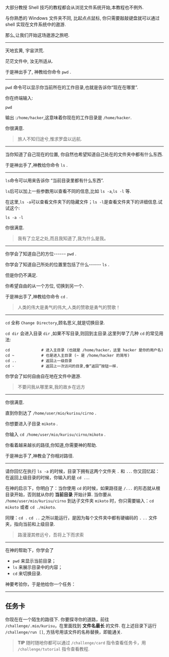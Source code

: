 大部分教授 Shell 技巧的教程都会从浏览文件系统开始,本教程也不例外.

与你熟悉的 Windows 文件夹不同, 比起点点鼠标, 你只需要敲敲键盘就可以通过 shell 实现在文件系统中的遨游.

那么,让我们开始这场遨游之旅吧.

---

天地玄黄, 宇宙洪荒.

茫茫文件中, 汝无所适从.

于是神出手了, 神教给你命令 `pwd` .

---

`pwd` 命令可以显示你当前所在的工作目录,也就是告诉你“现在在哪里”.

你在终端输入:

```
pwd
```

输出 :`/home/hacker`,这意味着你现在的工作目录是 `/home/hacker`.

你很满意.

> 旅人不知归途兮,惟求罗盘以远航.

---

当你知道了自己现在的位置, 你自然也希望知道自己处在的文件夹中都有什么东西.

于是神出手了,神教给你命令 `ls` .

---

`ls`命令可以用来告诉你 “当前目录里都有什么东西”.

`ls`后可以加上一些参数用以查看不同的信息,比如 `ls -a`,`ls -l` 等.

在这里,`ls -a`可以查看文件夹下的隐藏文件；`ls -l`是查看文件夹下的详细信息.试试这个:

```
ls -a -l
```

你很满意.

> 我有了立足之处,而且我知道了,我为什么是我。

---

你学会了知道自己的方位------ `pwd` .

你学会了知道自己所处的位置里包括了什么------ `ls` .

但是你仍不满足.

你希望自由的从一个方位, 切换到另一个.

于是神出手了,神教给你命令 `cd` .

> 人类的伟大是勇气的伟大,人类的赞歌是勇气的赞歌！

---

`cd` 全称 `Change Directory`,顾名思义,就是切换目录.

`cd dir` 会进入目录 `dir` ,如果不写目录,则回到主目录.这里列举了几种 `cd` 的常见用法:

```
cd              # 进入主目录 (也就是 /home/hacker，这里 hacker 是你的用户名)
cd ~            # 也是进入主目录 (~ 是 /home/hacker 的简写)
cd ..           # 返回上一级目录
cd -            # 返回上一次访问的目录,像“返回”按钮一样.
```

你学会了如何自由自在地在文件中遨游.

> 不要问我从哪里来,我的故乡在远方

---

你很满意.

直到你到达了 `/home/user/mio/kurisu/cirno` .

你想要进入子目录 `mikoto` .

你输入 `cd /home/user/mio/kurisu/cirno/mikoto` .

你看着越来越长的路径,你知道,你需要神的帮助.

于是神出手了,神教会了你相对路径.

---

请你回忆在执行 `ls -a` 的时候，目录下拥有这两个文件夹 `.` 和 `..`. 你又回忆起：在返回上级目录的时候，你输入的是 `cd ..`.

在神的启示下，你明白了：当你使用 `cd` 的时候，如果路径是 `/...` 的形态就从根目录开始，否则就从你的 **当前目录** 开始计算. 当你要从 `/home/user/mio/kurisu/cirno` 到达子文件夹 `mikoto` 时，你只需要输入：`cd mikoto` 或者 `cd ./mikoto`.

同理：`cd .` `cd ..` 之所以能运行，是因为每个文件夹中都有硬编码的 `.` `..` 文件夹，指向当前和上级目录.

> 路漫漫其修远兮，吾将上下而求索

---

在神的帮助下，你学会了

- `pwd` 来显示当前目录；
- `ls` 来展示目录中的内容；
- `cd` 来切换目录.

神要考验你，于是他给你一个任务：

---

## 任务卡

你现在在一个陌生的路径下. 你要探寻你的道路，前往 `/challenge/.mio/kurisu`，在里面找到 **文件名最长** 的文件. 在上述目录下运行 `/challenge/run []`, 方括号用该文件的名称替换，即能通关.

> **TIP** 随时随地你都可以通过 `/challenge/card` 指令查看任务卡，用 `/challenge/tutorial` 指令查看教程.
